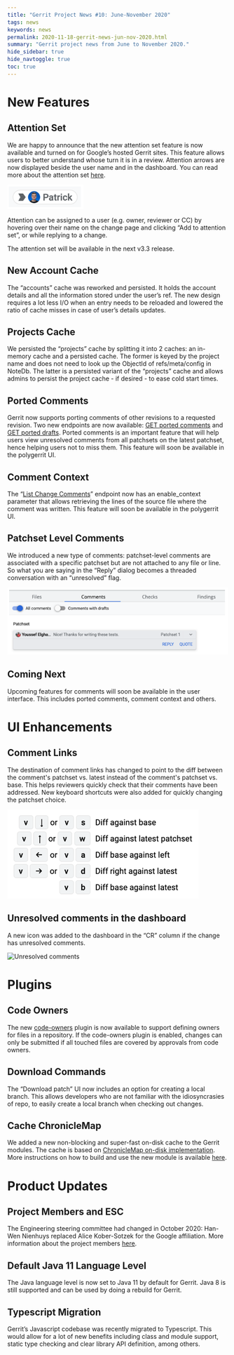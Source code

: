 ```yaml
---
title: "Gerrit Project News #10: June-November 2020"
tags: news
keywords: news
permalink: 2020-11-18-gerrit-news-jun-nov-2020.html
summary: "Gerrit project news from June to November 2020."
hide_sidebar: true
hide_navtoggle: true
toc: true
---
```


# New Features

## Attention Set

We are happy to announce that the new attention set feature is now available and
turned on for Google’s hosted Gerrit sites. This feature allows users to better
understand whose turn it is in a review. Attention arrows are now displayed
beside the user name and in the dashboard. You can read more about the attention
set
[here](https://gerrit-review.googlesource.com/Documentation/user-attention-set.html#_interaction).

![Attention set arrow](/images/news-jun-nov-2020-attention-set-arrow.png)

Attention can be assigned to a user (e.g. owner, reviewer or CC) by hovering
over their name on the change page and clicking “Add to attention set”, or while
replying to a change.

The attention set will be available in the next v3.3 release.

## New Account Cache

The “accounts” cache was reworked and persisted. It holds the account details
and all the information stored under the user’s ref. The new design requires a
lot less I/O when an entry needs to be reloaded and lowered the ratio of cache
misses in case of user’s details updates.

## Projects Cache

We persisted the “projects” cache by splitting it into 2 caches: an in-memory
cache and a persisted cache. The former is keyed by the project name and does
not need to look up the ObjectId of refs/meta/config in NoteDb. The latter is a
persisted variant of the “projects” cache and allows admins to persist the
project cache - if desired - to ease cold start times.

## Ported Comments

Gerrit now supports porting comments of other revisions to a requested revision.
Two new endpoints are now available: [GET ported
comments](https://gerrit-review.googlesource.com/Documentation/rest-api-changes.html#get-ported-comments)
and [GET ported
drafts](https://gerrit-review.googlesource.com/Documentation/rest-api-changes.html#get-ported-drafts).
Ported comments is an important feature that will help users view unresolved
comments from all patchsets on the latest patchset, hence helping users not to
miss them.  This feature will soon be available in the polygerrit UI.

## Comment Context

The “[List Change
Comments](https://gerrit-review.googlesource.com/Documentation/rest-api-changes.html#list-change-comments)”
endpoint now has an enable_context parameter that allows retrieving the lines of
the source file where the comment was written.  This feature will soon be
available in the polygerrit UI.

## Patchset Level Comments

We introduced a new type of comments: patchset-level comments are associated
with a specific patchset but are not attached to any file or line. So what you
are saying in the “Reply” dialog becomes a threaded conversation with an
“unresolved” flag.

![Patchset level comment](/images/news-jun-nov-2020-patchset-level-comment.png)

## Coming Next

Upcoming features for comments will soon be available in the user interface.
This includes ported comments, comment context and others. 

# UI Enhancements

## Comment Links

The destination of comment links has changed to point to the diff between the
comment's patchset vs. latest instead of the comment's patchset vs. base. This
helps reviewers quickly check that their comments have been addressed. New
keyboard shortcuts were also added for quickly changing the patchset choice.

![Diff keyboard shortcuts](/images/news-jun-nov-2020-diff-keyboard-shortcut.png)

## Unresolved comments in the dashboard

A new icon was added to the dashboard in the “CR” column if the change has
unresolved comments.

![Unresolved
comments](/images/news-jun-nov-2020-unresolved-comments-in-dashboard.png)

# Plugins

## Code Owners

The new [code-owners](https://gerrit.googlesource.com/plugins/code-owners)
plugin is now available to support defining owners for files in a repository. If
the code-owners plugin is enabled, changes can only be submitted if all touched
files are covered by approvals from code owners.

## Download Commands

The “Download patch” UI now includes an option for creating a local branch. This
allows developers who are not familiar with the idiosyncrasies of repo, to
easily create a local branch when checking out changes.

## Cache ChronicleMap

We added a new non-blocking and super-fast on-disk cache to the Gerrit modules.
The cache is based on [ChronicleMap on-disk
implementation](https://github.com/OpenHFT/Chronicle-Map). More instructions on
how to build and use the new module is available
[here](https://gerrit.googlesource.com/modules/cache-chroniclemap/).

# Product Updates

## Project Members and ESC

The Engineering steering committee had changed in October 2020: Han-Wen Nienhuys
replaced Alice Kober-Sotzek for the Google affiliation. More information about
the project members
[here](https://gerritcodereview.com/members.html#engineering-steering-committee).

## Default Java 11 Language Level

The Java language level is now set to Java 11 by default for Gerrit. Java 8 is
still supported and can be used by doing a rebuild for Gerrit.

## Typescript Migration

Gerrit’s Javascript codebase was recently migrated to Typescript. This would
allow for a lot of new benefits including class and module support, static type
checking and clear library API definition, among others.
